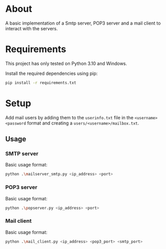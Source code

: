 # About
A basic implementation of a Smtp server, POP3 server and a mail client to interact with the servers.

# Requirements

This project has only tested on Python 3.10 and Windows.

Install the required dependencies using pip:
```bash
pip install -r requirements.txt
```

# Setup
Add mail users by adding them to the `userinfo.txt` file in the `<username> <password` format and creating a `users/<username>/mailbox.txt`.

## Usage

### SMTP server
Basic usage format:

```bash
python .\mailserver_smtp.py <ip_address> <port>
```

### POP3 server
Basic usage format:

```bash
python .\popserver.py <ip_address> <port>
```

### Mail client
Basic usage format:

```bash
python .\mail_client.py <ip_address> <pop3_port> <smtp_port>
```
